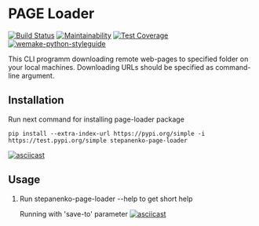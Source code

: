 # PAGE Loader

[![Build Status](https://github.com/StepanenkoArtem/python-project-lvl3/workflows/CI/badge.svg)](https://github.com/StepanenkoArtem/python-project-lvl3/actions)
[![Maintainability](https://api.codeclimate.com/v1/badges/0c5f98e70a04ca23c02c/maintainability)](https://codeclimate.com/github/StepanenkoArtem/python-project-lvl3/maintainability)
[![Test Coverage](https://api.codeclimate.com/v1/badges/0c5f98e70a04ca23c02c/test_coverage)](https://codeclimate.com/github/StepanenkoArtem/python-project-lvl3/test_coverage)
[![wemake-python-styleguide](https://img.shields.io/badge/style-wemake-000000.svg)](https://github.com/wemake-services/wemake-python-styleguide)

This CLI programm downloading remote web-pages to specified folder on your local machines.
Downloading URLs should be specified as command-line argument.

## Installation

Run next command for installing page-loader package

    pip install --extra-index-url https://pypi.org/simple -i https://test.pypi.org/simple stepanenko-page-loader

[![asciicast](https://asciinema.org/a/gHpRua3Ib7qGAdglsqI0veDuT.svg)](https://asciinema.org/a/gHpRua3Ib7qGAdglsqI0veDuT)

## Usage

1. Run
    stepanenko-page-loader --help
to get short help

    Running with 'save-to' parameter
[![asciicast](https://asciinema.org/a/oo2NGMaHTu9ENWc6yTr7jjULW.svg)](https://asciinema.org/a/oo2NGMaHTu9ENWc6yTr7jjULW)
